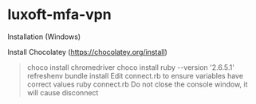 # luxoft-mfa-vpn

Installation (Windows)

Install Chocolatey (https://chocolatey.org/install)
> choco install chromedriver
> choco install ruby --version '2.6.5.1'
> refreshenv
> bundle install
Edit connect.rb to ensure variables have correct values
> ruby connect.rb
Do not close the console window, it will cause disconnect